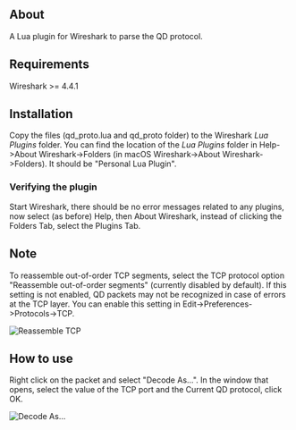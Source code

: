 ## About

A Lua plugin for Wireshark to parse the QD protocol.

## Requirements

Wireshark >= 4.4.1

## Installation

Copy the files (qd_proto.lua and qd_proto folder) to the Wireshark *Lua Plugins* folder. You can find the location of
the *Lua Plugins* folder in Help->About Wireshark->Folders (in macOS Wireshark->About Wireshark->Folders). It should
be "Personal Lua Plugin".

### Verifying the plugin

Start Wireshark, there should be no error messages related to any plugins, now select (as before) Help, then About
Wireshark, instead of clicking the Folders Tab, select the Plugins Tab.

## Note

To reassemble out-of-order TCP segments, select the TCP protocol option "Reassemble out-of-order segments" (currently
disabled by default). If this setting is not enabled, QD packets may not be recognized in case of errors at the TCP
layer. You can enable this setting in Edit->Preferences->Protocols->TCP.

![Reassemble TCP](doc/img/wireshark_reassemble_tcp.png?raw=true)

## How to use

Right click on the packet and select "Decode As...". In the window that opens, select the value of the TCP port and the
Current QD protocol, click OK.

![Decode As...](doc/img/wireshark_decode_as.png?raw=true)
